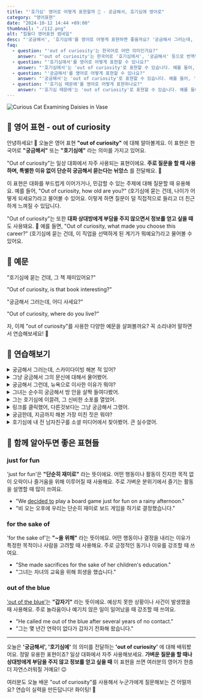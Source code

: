 ```yaml
---
title: "'호기심' 영어로 어떻게 표현할까 🤔 - 궁금해서, 호기심에 영어로"
category: "영어표현"
date: "2024-10-12 14:44 +09:00"
thumbnail: "./112.png"
alt: "힘들다 영어표현 썸네일"
desc: "'궁금해서', '호기심에'를 영어로 어떻게 표현하면 좋을까요? '궁금해서 그러는데, 어디 사세요?' 등의 질문을 영어로 표현하는 법을 배워봅시다. 다양한 예문을 통해서 연습하고 본인의 표현으로 만들어 보세요."
faq:
  - question: "'out of curiosity'는 한국어로 어떤 의미인가요?"
    answer: "'out of curiosity'는 한국어로 '호기심에서', '궁금해서' 등으로 번역될 수 있습니다. 어떤 정보를 알고 싶거나, 질문을 하고 싶을 때 사용하는 표현입니다."
  - question: "'호기심에서'를 영어로 어떻게 표현할 수 있나요?"
    answer: "'호기심에서'는 'out of curiosity'로 표현할 수 있습니다. 예를 들어, '그 이야기를 호기심에서 물어봤어'는 'I asked that question out of curiosity'로 말할 수 있습니다."
  - question: "'궁금해서'를 영어로 어떻게 표현할 수 있나요?"
    answer: "'궁금해서'는 'out of curiosity'로 표현할 수 있습니다. 예를 들어, '너의 직업이 궁금해서 물어봤어'는 'I asked about your job out of curiosity'로 말할 수 있습니다."
  - question: "'호기심 때문에'를 영어로 어떻게 표현하나요?"
    answer: "'호기심 때문에'는 'out of curiosity'로 표현할 수 있습니다. 예를 들어, '그 주제에 대해 호기심 때문에 조사했어'는 'I researched that topic out of curiosity'로 표현할 수 있습니다."
---
```


![Curious Cat Examining Daisies in Vase](./112-1.jpeg)

## 🌟 영어 표현 - out of curiosity

안녕하세요! 👋 오늘은 영어 표현 **"out of curiosity"** 에 대해 알아볼게요. 이 표현은 한국어로 **"궁금해서"** 또는 **"호기심에"** 라는 의미를 가지고 있어요.

"Out of curiosity"는 일상 대화에서 자주 사용되는 표현이에요. **주로 질문을 할 때 사용하며, 특별한 이유 없이 단순히 궁금해서 묻는다는 뉘앙스** 를 전달해요. 🤔

이 표현은 대화를 부드럽게 이어가거나, 민감할 수 있는 주제에 대해 질문할 때 유용해요. 예를 들어, "Out of curiosity, how old are you?" (호기심에 묻는 건데, 나이가 어떻게 되세요?)라고 물어볼 수 있어요. 이렇게 하면 질문이 덜 직접적으로 들리고 더 친근하게 느껴질 수 있답니다.

"Out of curiosity"는 또한 **대화 상대방에게 부담을 주지 않으면서 정보를 얻고 싶을 때**도 사용돼요. 🧐 예를 들면, "Out of curiosity, what made you choose this career?" (호기심에 묻는 건데, 이 직업을 선택하게 된 계기가 뭐예요?)라고 물어볼 수 있어요.

<script async src="https://pagead2.googlesyndication.com/pagead/js/adsbygoogle.js?client=ca-pub-1465612013356152"
     crossorigin="anonymous"></script>
<!-- engple-horizontal-ad -->

<ins class="adsbygoogle"
     style="display:block"
     data-ad-client="ca-pub-1465612013356152"
     data-ad-slot="2106896038"
     data-ad-format="auto"
     data-full-width-responsive="true"></ins>

<script>
     (adsbygoogle = window.adsbygoogle || []).push({});
</script>

## 📖 예문

"호기심에 묻는 건데, 그 책 재미있어요?"

"Out of curiosity, is that book interesting?"

"궁금해서 그러는데, 어디 사세요?"

"Out of curiosity, where do you live?"

자, 이제 "out of curiosity"를 사용한 다양한 예문을 살펴볼까요? 꼭 소리내어 말하면서 연습해보세요! 🚀

## 💬 연습해보기

<details>
<summary>궁금해서 그러는데, 스카이다이빙 해본 적 있어?</summary>
<span>Out of curiosity, have you ever tried skydiving?</span>
</details>

<details>
<summary>그냥 궁금해서 그의 문신에 대해서 물어봤어.</summary>
<span>I asked him about his tattoo, just out of curiosity.</span>
</details>

<details>
<summary>궁금해서 그런데, 뉴욕으로 이사한 이유가 뭐야?</summary>
<span>Hey, out of curiosity, what made you <a href="/blog/in-english/062.decide-to/">decide to</a> move to New York?</span>
</details>

<details>
<summary>그녀는 순수히 궁금해서 방 안을 살짝 들여다봤어.</summary>
<span>She peeked into the room, purely out of curiosity.</span>
</details>

<details>
<summary>그는 호기심에 이끌려, 그 신비한 소포를 열었어.</summary>
<span>He opened the mysterious package, driven by out of curiosity.</span>
</details>

<details>
<summary>링크를 클릭했어, 다른것보다는 그냥 궁금해서 그랬어.</summary>
<span>I clicked on the link, more out of curiosity than anything else.</span>
</details>

<details>
<summary>궁금한데, 지금까지 해본 가장 미친 짓은 뭐야?</summary>
<span>Out of curiosity, what's the craziest thing you've ever done?</span>
</details>

<details>
<summary>호기심에 내 전 남자친구를 소셜 미디어에서 찾아봤어. 큰 실수였어.</summary>
<span>I <a href="/blog/in-english/121.look-up/">looked up</a> my ex on social media, out of curiosity. Big mistake.</span>
</details>

## 🤝 함께 알아두면 좋은 표현들

### just for fun

'just for fun'은 **"단순히 재미로"** 라는 뜻이에요. 어떤 행동이나 활동이 진지한 목적 없이 오락이나 즐거움을 위해 이루어질 때 사용해요. 주로 가벼운 분위기에서 즐기는 활동을 설명할 때 많이 쓰여요.

- "We [decided to](/blog/in-english/062.decide-to/) play a board game just for fun on a rainy afternoon."
- "비 오는 오후에 우리는 단순히 재미로 보드 게임을 하기로 결정했습니다."

### for the sake of

'for the sake of'는 **"~을 위해"** 라는 뜻이에요. 어떤 행동이나 결정을 내리는 이유가 특정한 목적이나 사람을 고려할 때 사용해요. 주로 긍정적인 동기나 이유를 강조할 때 쓰여요.

- "She made sacrifices for the sake of her children's education."
- "그녀는 자녀의 교육을 위해 희생을 했습니다."

### out of the blue

['out of the blue'](/blog/in-english/045.out-of-the-blue/)는 **"갑자기"** 라는 뜻이에요. 예상치 못한 상황이나 사건이 발생했을 때 사용해요. 주로 놀라움이나 예기치 않은 일이 일어났을 때 강조할 때 쓰여요.

- "He called me out of the blue after several years of no contact."
- "그는 몇 년간 연락이 없다가 갑자기 전화해 왔습니다."

---

오늘은 **'궁금해서', '호기심에'** 의 의미를 전달하는 **'out of curiosity'** 에 대해 배워봤어요. 정말 유용한 표현이죠? 일상 대화에서 자주 사용해보세요. **가벼운 질문을 할 때나 상대방에게 부담을 주지 않고 정보를 얻고 싶을 때** 이 표현을 쓰면 여러분의 영어가 한층 더 자연스러워질 거예요! 😉

여러분도 오늘 배운 "out of curiosity"를 사용해서 누군가에게 질문해보는 건 어떨까요? 연습이 실력을 만든답니다! 화이팅! 💪
